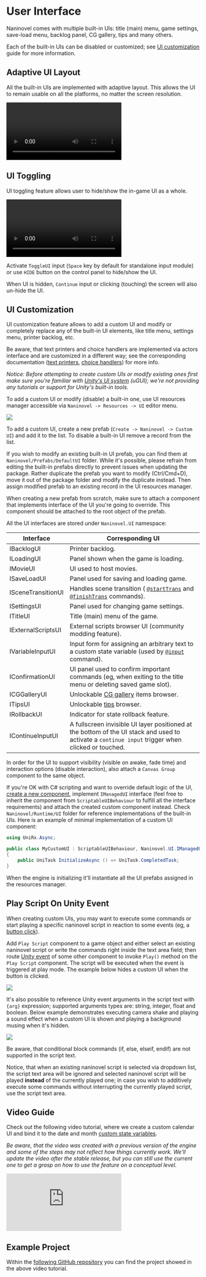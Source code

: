 # User Interface

Naninovel comes with multiple built-in UIs: title (main) menu, game settings, save-load menu, backlog panel, CG gallery, tips and many others.

Each of the built-in UIs can be disabled or customized; see [UI customization](/guide/user-interface.md#ui-customization) guide for more information.

## Adaptive UI Layout

All the built-in UIs are implemented with adaptive layout. This allows the UI to remain usable on all the platforms, no matter the screen resolution.

<video class="video" loop autoplay><source src="https://i.gyazo.com/b6bddf8a0c6f2ba68dcdc1bc65db0c09.mp4" type="video/mp4"></video>

## UI Toggling

UI toggling feature allows user to hide/show the in-game UI as a whole.

<video class="video" loop autoplay><source src="https://i.gyazo.com/e267c4ab3654efbfaf611011502de79f.mp4" type="video/mp4"></video>

Activate `ToggleUI` input (`Space` key by default for standalone input module) or use `HIDE` button on the control panel to hide/show the UI.

When UI is hidden, `Continue` input or clicking (touching) the screen will also un-hide the UI.

## UI Customization

UI customization feature allows to add a custom UI and modify or completely replace any of the built-in UI elements, like title menu, settings menu, printer backlog, etc.

Be aware, that text printers and choice handlers are implemented via actors interface and are customized in a different way; see the corresponding documentation ([text printers](/guide/text-printers.md), [choice handlers](/guide/choices.md)) for more info.

*Notice: Before attempting to create custom UIs or modify existing ones first make sure you're familiar with [Unity's UI system](https://docs.unity3d.com/Packages/com.unity.ugui@latest) (uGUI); we're not providing any tutorials or support for Unity's built-in tools.*

To add a custom UI or modify (disable) a built-in one, use UI resources manager accessible via `Naninovel -> Resources -> UI` editor menu.

![](https://i.gyazo.com/4fa6d15e17f8a9123b1dbdda585ad806.png)

To add a custom UI, create a new prefab (`Create -> Naninovel -> Custom UI`) and add it to the list. To disable a built-in UI remove a record from the list.

If you wish to modify an existing built-in UI prefab, you can find them at `Naninovel/Prefabs/DefaultUI` folder. While it's possible, please refrain from editing the built-in prefabs directly to prevent issues when updating the package. Rather duplicate the prefab you want to modify (Ctrl/Cmd+D), move it out of the package folder and modify the duplicate instead. Then assign modified prefab to an existing record in the UI resources manager.

When creating a new prefab from scratch, make sure to attach a component that implements interface of the UI you're going to override. This component should be attached to the root object of the prefab.

All the UI interfaces are stored under `Naninovel.UI` namespace:

Interface | Corresponding UI
--- | ---
IBacklogUI | Printer backlog.
ILoadingUI | Panel shown when the game is loading.
IMovieUI | UI used to host movies.
ISaveLoadUI | Panel used for saving and loading game.
ISceneTransitionUI | Handles scene transition ( [`@startTrans`](/api/#startTrans) and  [`@finishTrans`](/api/#finishTrans) commands).
ISettingsUI | Panel used for changing game settings.
ITitleUI | Title (main) menu of the game.
IExternalScriptsUI | External scripts browser UI (community modding feature).
IVariableInputUI | Input form for assigning an arbitrary text to a custom state variable (used by [`@input`](/api/#input) command).
IConfirmationUI | UI panel used to confirm important commands (eg, when exiting to the title menu or deleting saved game slot).
ICGGalleryUI | Unlockable [CG gallery](/guide/unlockable-items.md#cg-gallery) items browser.
ITipsUI | Unlockable [tips](/guide/unlockable-items.md#tips) browser.
IRollbackUI | Indicator for state rollback feature.
IContinueInputUI | A fullscreen invisible UI layer positioned at the bottom of the UI stack and used to activate a `continue input` trigger when clicked or touched.

In order for the UI to support visibility (visible on awake, fade time) and interaction options (disable interaction), also attach a `Canvas Group` component to the same object.

If you're OK with C# scripting and want to override default logic of the UI, [create a new component](https://docs.unity3d.com/Manual/CreatingAndUsingScripts), implement `IManagedUI` interface (feel free to inherit the component from `ScriptableUIBehaviour` to fulfill all the interface requirements) and attach the created custom component instead. Check `Naninovel/Runtime/UI` folder for reference implementations of the built-in UIs. Here is an example of minimal implementation of a custom UI component:

```csharp
using UniRx.Async;

public class MyCustomUI : ScriptableUIBehaviour, Naninovel.UI.IManagedUI
{
    public UniTask InitializeAsync () => UniTask.CompletedTask;
}
```

When the engine is initializing it'll instantiate all the UI prefabs assigned in the resources manager.

## Play Script On Unity Event

When creating custom UIs, you may want to execute some commands or start playing a specific naninovel script in reaction to some events (eg, a [button click](https://docs.unity3d.com/Manual/script-Button.html)).

Add `Play Script` component to a game object and either select an existing naninovel script or write the commands right inside the text area field; then route [Unity event](https://docs.unity3d.com/Manual/UnityEvents.html) of some other component to invoke `Play()` method on the `Play Script` component. The script will be executed when the event is triggered at play mode. The example below hides a custom UI when the button is clicked.

![](https://i.gyazo.com/5f56fbddc090919cc71f68e82bb1713f.png)

It's also possible to reference Unity event arguments in the script text with `{arg}` expression; supported arguments types are: string, integer, float and boolean. Below example demonstrates executing camera shake and playing a sound effect when a custom UI is shown and playing a background musing when it's hidden.

![](https://i.gyazo.com/d7c29403e3182fd03d840f519120e855.png)

Be aware, that conditional block commands (if, else, elseif, endif) are not supported in the script text.

Notice, that when an existing naninovel script is selected via dropdown list, the script text area will be ignored and selected naninovel script will be played **instead** of the currently played one; in case you wish to additively execute some commands without interrupting the currently played script, use the script text area.

## Video Guide

Check out the following video tutorial, where we create a custom calendar UI and bind it to the date and month [custom state variables](/api/#set).

*Be aware, that the video was created with a previous version of the engine and some of the steps may not reflect how things currently work. We'll update the video after the stable release, but you can still use the current one to get a grasp on how to use the feature on a conceptual level.*

<div class="video-container">
    <iframe src="https://www.youtube-nocookie.com/embed/jto4Ld-iP7M" frameborder="0" allow="accelerometer; autoplay; encrypted-media; gyroscope; picture-in-picture" allowfullscreen></iframe>
</div>

## Example Project

Within the [following GitHub repository](https://github.com/Elringus/NaninovelCustomUIExample) you can find the project showed in the above video tutorial.